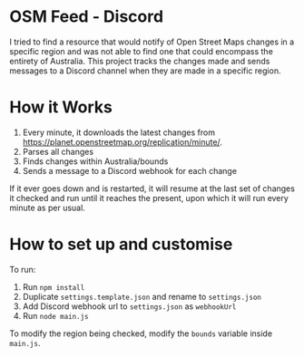 # OSM Feed - Discord

I tried to find a resource that would notify of Open Street Maps changes in a specific region and was not able to find one that could encompass the entirety of Australia. 
This project tracks the changes made and sends messages to a Discord channel when they are made in a specific region.

# How it Works

1. Every minute, it downloads the latest changes from https://planet.openstreetmap.org/replication/minute/.
2. Parses all changes
3. Finds changes within Australia/bounds
4. Sends a message to a Discord webhook for each change

If it ever goes down and is restarted, it will resume at the last set of changes it checked and run until it reaches the present, upon which it will run every minute as per usual.

# How to set up and customise

To run:

1. Run `npm install`
2. Duplicate `settings.template.json` and rename to `settings.json`
3. Add Discord webhook url to `settings.json` as `webhookUrl`
4. Run `node main.js`

To modify the region being checked, modify the `bounds` variable inside `main.js`.
